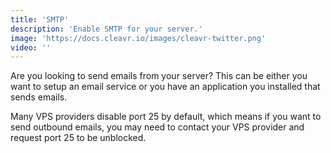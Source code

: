 ```yaml
---
title: 'SMTP'
description: 'Enable SMTP for your server.'
image: 'https://docs.cleavr.io/images/cleavr-twitter.png'
video: ''
---
```


Are you looking to send emails from your server? This can be either you want to setup an email service or you have an application you installed that sends emails.

Many VPS providers disable port 25 by default, which means if you want to send outbound emails, you may need to contact your VPS provider and 
request port 25 to be unblocked. 
